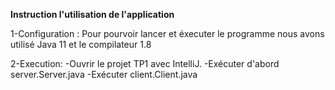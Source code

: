**Instruction l'utilisation de l'application**

1-Configuration : 
    Pour pourvoir lancer et éxecuter le programme nous avons utilisé Java 11 et le compilateur 1.8

2-Execution:
    -Ouvrir le projet TP1 avec IntelliJ.
    -Exécuter d'abord server.Server.java
    -Exécuter client.Client.java




